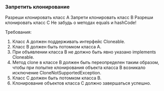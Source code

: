 
### Запретить клонирование

Разреши клонировать класс А
Запрети клонировать класс B
Разреши клонировать класс C
Не забудь о методах equals и hashCode!


Требования:
1.	Класс A должен поддерживать интерфейс Cloneable.
2.	Класс B должен быть потомком класса A.
3.	При объявлении класса B не должно быть явно указано implements Cloneable.
4.	Метод clone в классе B должен быть переопределен таким образом, чтобы при попытке клонирования объекта класса B возникало исключение CloneNotSupportedException.
5.	Класс C должен быть потомком класса B.
6.	Клонирование объектов класса C должно завершаться успешно.


